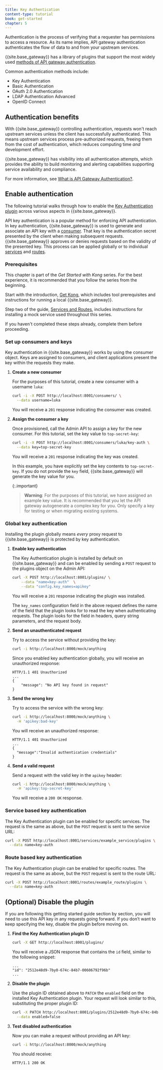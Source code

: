 ```yaml
---
title: Key Authentication
content-type: tutorial
book: get-started
chapter: 5
---
```


Authentication is the process of verifying that a requester has permissions to access a resource. 
As its name implies, API gateway authentication authenticates the flow of data to and from your upstream services. 

{{site.base_gateway}} has a library of plugins that support 
the most widely used [methods of API gateway authentication](/hub/#authentication). 

Common authentication methods include:
* Key Authentication
* Basic Authentication
* OAuth 2.0 Authentication
* LDAP Authentication Advanced
* OpenID Connect

## Authentication benefits

With {{site.base_gateway}} controlling authentication, requests won't reach upstream services unless the client has successfully
authenticated. This means upstream services process pre-authorized requests, freeing them from the 
cost of authentication, which reduces computing time *and* development effort.

{{site.base_gateway}} has visibility into all authentication attempts, which provides the ability to build 
monitoring and alerting capabilities supporting service availability and compliance. 

For more information, see [What is API Gateway Authentication?](https://konghq.com/learning-center/api-gateway/api-gateway-authentication).

## Enable authentication

The following tutorial walks through how to enable the [Key Authentication plugin](/hub/kong-inc/key-auth/) across
various aspects in {{site.base_gateway}}.

API key authentication is a popular method for enforcing API authentication. In key authentication, 
{{site.base_gateway}} is used to generate and associate an API key with a [consumer](/gateway/api/admin-ee/latest/#/Consumers/list-consumer/). 
That key is the authentication secret presented by the client when making subsequent requests. {{site.base_gateway}} approves or 
denies requests based on the validity of the presented key. This process can be applied globally or to individual 
[services](/gateway/latest/key-concepts/services/) and [routes](/gateway/latest/key-concepts/routes/).

### Prerequisites

This chapter is part of the *Get Started with Kong* series. For the best experience, it is recommended that you follow the
series from the beginning. 

Start with the introduction, [Get Kong](/gateway/latest/get-started/), which includes
tool prerequisites and instructions for running a local {{site.base_gateway}}.

Step two of the guide, [Services and Routes](/gateway/latest/get-started/services-and-routes/),
includes instructions for installing a mock service used throughout this series. 

If you haven't completed these steps already, complete them before proceeding.

### Set up consumers and keys 

Key authentication in {{site.base_gateway}} works by using the consumer object. Keys are assigned to 
consumers, and client applications present the key within the requests they make.

1. **Create a new consumer**

   For the purposes of this tutorial, create a new consumer with a username `luka`:

   ```sh
   curl -i -X POST http://localhost:8001/consumers/ \
     --data username=luka
   ```

   You will receive a `201` response indicating the consumer was created.

1. **Assign the consumer a key**

   Once provisioned, call the Admin API to assign a key for the new consumer.
   For this tutorial, set the key value to `top-secret-key`:

   ```sh
   curl -i -X POST http://localhost:8001/consumers/luka/key-auth \
     --data key=top-secret-key
   ```

   You will receive a `201` response indicating the key was created.

   In this example, you have explicitly set the key contents to `top-secret-key`.
   If you do not provide the `key` field, {{site.base_gateway}} will generate the key value for you.

   {:.important}
   > **Warning**: For the purposes of this tutorial, we have assigned an example key value. It is recommended that you let the 
   API gateway autogenerate a complex key for you. Only specify a key for testing or when migrating existing systems.
   

### Global key authentication 

Installing the plugin globally means *every* proxy request to {{site.base_gateway}} is protected by key authentication.

1. **Enable key authentication**

   The Key Authentication plugin is installed by default on {{site.base_gateway}} and can be enabled
   by sending a `POST` request to the plugins object on the Admin API:

   ```sh
   curl -X POST http://localhost:8001/plugins/ \
       --data "name=key-auth"  \
       --data "config.key_names=apikey"
   ```

   You will receive a `201` response indicating the plugin was installed.

   The `key_names` configuration field in the above request defines the name of the field that the
   plugin looks for to read the key when authenticating requests. The plugin looks for the field in headers,
   query string parameters, and the request body.
  
1. **Send an unauthenticated request** 

   Try to access the service without providing the key:
   
   ```sh
   curl -i http://localhost:8000/mock/anything
   ```
   
   Since you enabled key authentication globally, you will receive an unauthorized response:
   
   ```text
   HTTP/1.1 401 Unauthorized
   ...
   {
       "message": "No API key found in request"
   }
   ```

1. **Send the wrong key**

   Try to access the service with the wrong key:
   
   ```sh
   curl -i http://localhost:8000/mock/anything \
     -H 'apikey:bad-key'
   ```
  
   You will receive an unauthorized response:
 
   ```text
   HTTP/1.1 401 Unauthorized
   ...
   {
     "message":"Invalid authentication credentials"
   }
   ```

1. **Send a valid request**

   Send a request with the valid key in the `apikey` header:

   ```sh
   curl -i http://localhost:8000/mock/anything \
     -H 'apikey:top-secret-key'
   ```

   You will receive a `200 OK` response.
   
### Service based key authentication

The Key Authentication plugin can be enabled for specific services. The request is the same as above, but the `POST` request is sent 
to the service URL:

   ```sh
   curl -X POST http://localhost:8001/services/example_service/plugins \
     --data name=key-auth
   ```
### Route based key authentication

The Key Authentication plugin can be enabled for specific routes. The request is the same as above, but the `POST` request is sent to the route URL:

   ```sh
   curl -X POST http://localhost:8001/routes/example_route/plugins \
     --data name=key-auth
   ```

## (Optional) Disable the plugin

If you are following this getting started guide section by section, you will need to use this API key 
in any requests going forward. If you don’t want to keep specifying the key, disable the plugin before moving on.


1. **Find the Key Authentication plugin ID**

   ```sh
   curl -X GET http://localhost:8001/plugins/
   ```
   
   You will receive a JSON response that contains the `id` field, similar to the following snippet:
   
   ```text
   ...
   "id": "2512e48d9-7by0-674c-84b7-00606792f96b"
   ...
   ```

1. **Disable the plugin**

   Use the plugin ID obtained above to `PATCH` the `enabled` field on the 
   installed Key Authentication plugin. Your request will look similar to this, 
   substituting the proper plugin ID:

   ```sh
   curl -X PATCH http://localhost:8001/plugins/2512e48d9-7by0-674c-84b7-00606792f96b \
     --data enabled=false
   ```

1. **Test disabled authentication**

   Now you can make a request without providing an API key:

   ```sh
   curl -i http://localhost:8000/mock/anything
   ```

   You should receive:

   ```text
   HTTP/1.1 200 OK
   ```

